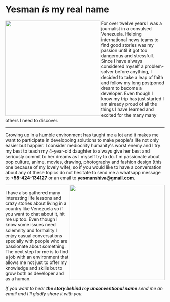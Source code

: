 # Yesman _is_ my real name

<img align="left" width="300" height="300" src="https://user-images.githubusercontent.com/62892745/90345063-68b21a80-dfec-11ea-8d8c-4ce6edcaf6f8.png">

For over twelve years I was a journalist in a convulsed Venezuela. Helping international news teams to find good stories was my passion until it got too dangerous and stressfull. Since I have always considered myself a problem-solver before anything, I decided to take a leap of faith and follow my long postponed dream to become a developer. Even though I know my trip has just started I am already proud of all the things I have learned and excited for the many many others I need to discover.

---

Growing up in a humble environment has taught me a lot and it makes me want to participate in developoing solutions to make people's life not only easier but happier.
I consider mediocrity humanity's worst enemy and I try my best to teach my 4-year-old daughter to always give her best and seriously commit to her dreams as I myself try to do.
I'm passionate about pop culture, anime, movies, drawing, photography and fashion design (this one because of my lovely wife); so if you would like to have a conversation about any of these topics do not hesitate to send me a whatsapp message to **+58-424-134127** or an email to **yesmanshiva@gmail.com**.

<img align="right" width="300" height="300" src="https://user-images.githubusercontent.com/62892745/90345068-6c45a180-dfec-11ea-9d1d-d5bf3233b299.png">

---

I have also gathered many interesting life lessons and crazy stories about living in a country like Venezuela so if you want to chat about it, hit me up too.
Even though I know some issues need solemnity and formality I enjoy casual conversations specially with people who are passionate about something. The next step for me is to find a job with an environment that allows me not just to offer my knowledge and skills but to grow both as developer and as a human.

_If you want to hear **the story behind my unconventional name** send me an email and I'll gladly share it with you._
